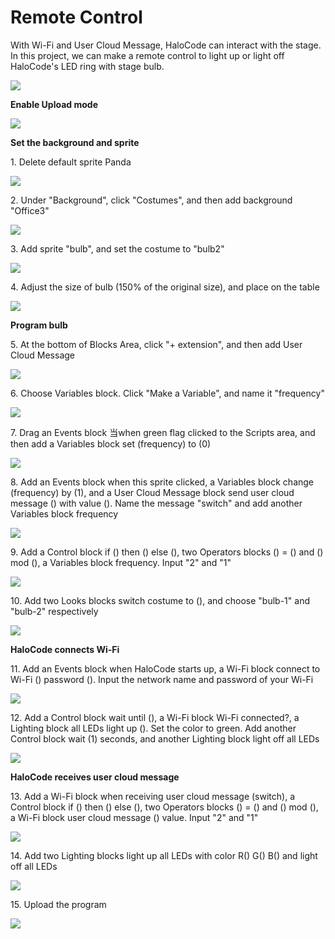 # Remote Control

With Wi-Fi and User Cloud Message, HaloCode can interact with the stage. In this project, we can make a remote control to light up or light off HaloCode's LED ring with stage bulb.

![](<../../../../.gitbook/assets/0 (2).png>)

**Enable Upload mode**

![](<../../../../.gitbook/assets/1 (10).gif>)

**Set the background and sprite**

1\. Delete default sprite Panda

![](<../../../../.gitbook/assets/2 (3).gif>)

2\. Under "Background", click "Costumes", and then add background "Office3"

![](<../../../../.gitbook/assets/3 (6).gif>)

3\. Add sprite "bulb", and set the costume to "bulb2"

![](<../../../../.gitbook/assets/4 (14).gif>)

4\. Adjust the size of bulb (150% of the original size), and place on the table

![](<../../../../.gitbook/assets/5 (12).gif>)

**Program bulb**

5\. At the bottom of Blocks Area, click "+ extension", and then add User Cloud Message

![](<../../../../.gitbook/assets/6 (1).gif>)

6\. Choose Variables block. Click "Make a Variable", and name it "frequency"

![](<../../../../.gitbook/assets/7 (11).gif>)

7\. Drag an Events block 当when green flag clicked to the Scripts area, and then add a Variables block set (frequency) to (0)

![](<../../../../.gitbook/assets/8 (6).gif>)

8\. Add an Events block when this sprite clicked, a Variables block change (frequency) by (1), and a User Cloud Message block send user cloud message () with value (). Name the message "switch" and add another Variables block frequency

![](<../../../../.gitbook/assets/9 (5).gif>)

9\. Add a Control block if () then () else (), two Operators blocks () = () and () mod (), a Variables block frequency. Input "2" and "1"

![](<../../../../.gitbook/assets/10 (6).gif>)

10\. Add two Looks blocks switch costume to (), and choose "bulb-1" and "bulb-2" respectively

![](<../../../../.gitbook/assets/11 (8).gif>)

**HaloCode connects Wi-Fi**

11\. Add an Events block when HaloCode starts up, a Wi-Fi block connect to Wi-Fi () password (). Input the network name and password of your Wi-Fi

![](../../../../.gitbook/assets/12.gif)

12\. Add a Control block wait until (), a Wi-Fi block Wi-Fi connected?, a Lighting block all LEDs light up (). Set the color to green. Add another Control block wait (1) seconds, and another Lighting block light off all LEDs

![](<../../../../.gitbook/assets/13 (1).gif>)

**HaloCode receives user cloud message**

13\. Add a Wi-Fi block when receiving user cloud message (switch), a Control block if () then () else (), two Operators blocks () = () and () mod (), a Wi-Fi block user cloud message () value. Input "2" and "1"

![](../../../../.gitbook/assets/14.gif)

14\. Add two Lighting blocks light up all LEDs with color R() G() B() and light off all LEDs

![](<../../../../.gitbook/assets/15 (1).gif>)

15\. Upload the program

![](<../../../../.gitbook/assets/16 (1).gif>)
